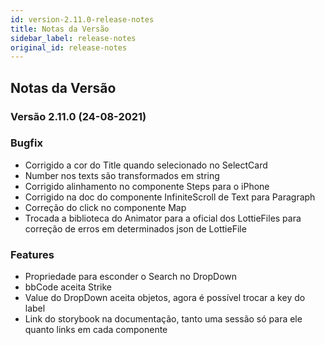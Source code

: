 ```yaml
---
id: version-2.11.0-release-notes
title: Notas da Versão
sidebar_label: release-notes
original_id: release-notes
---
```


## Notas da Versão

### Versão 2.11.0 (24-08-2021)

### Bugfix

- Corrigido a cor do Title quando selecionado no SelectCard
- Number nos texts são transformados em string
- Corrigido alinhamento no componente Steps para o iPhone
- Corrigido na doc do componente InfiniteScroll de Text para Paragraph
- Correção do click no componente Map
- Trocada a biblioteca do Animator para a oficial dos LottieFiles para correção de erros em determinados json de LottieFile

### Features

- Propriedade para esconder o Search no DropDown
- bbCode aceita Strike
- Value do DropDown aceita objetos, agora é possível trocar a key do label
- Link do storybook na documentação, tanto uma sessão só para ele quanto links em cada componente
